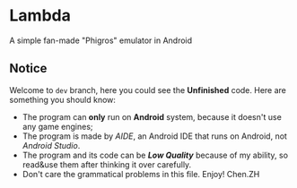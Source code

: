 # Lambda

A simple fan-made "Phigros" emulator in Android

## Notice 
 Welcome to ```dev``` branch, here you could see the __Unfinished__ code. 
 Here are something you should know:
 + The program can __only__ run on __Android__ system, because it doesn't use any game engines;
 + The program is made by _AIDE_, an Android IDE that runs on Android, not _Android Studio_. 
 + The program and its code can be ___Low Quality___ because of my ability, so read&use them after thinking it over carefully.
 + Don't care the grammatical problems in this file. 
Enjoy! 
Chen.ZH 


